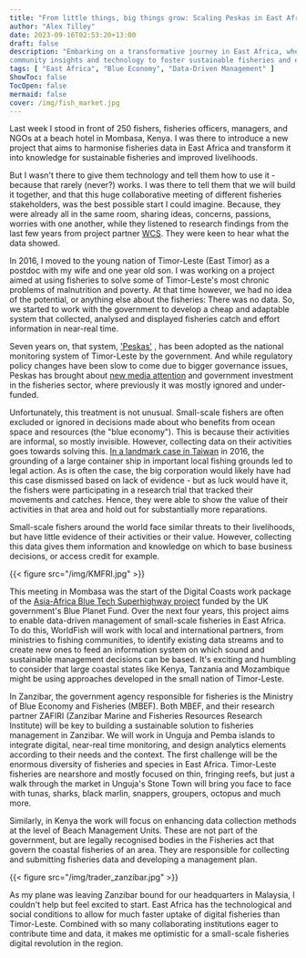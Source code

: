```yaml
---
title: "From little things, big things grow: Scaling Peskas in East Africa"
author: "Alex Tilley"
date: 2023-09-16T02:53:20+13:00
draft: false
description: "Embarking on a transformative journey in East Africa, where Peskas leverages
community insights and technology to foster sustainable fisheries and enhance livelihoods"
tags: [ "East Africa", "Blue Economy", "Data-Driven Management" ] 
ShowToc: false
TocOpen: false
mermaid: false
cover: /img/fish_market.jpg
---
```


Last week I stood in front of 250 fishers, fisheries officers, managers, and NGOs at a beach hotel in Mombasa, Kenya. I was there to introduce a new project that aims to harmonise fisheries data in East Africa and transform it into knowledge for sustainable fisheries and improved livelihoods.

But I wasn't there to give them technology and tell them how to use it - because that rarely (never?) works. I was there to tell them that we will build it together, and that this huge collaborative meeting of different fisheries stakeholders, was the best possible start I could imagine. Because, they were already all in the same room, sharing ideas, concerns, passions, worries with one another, while they listened to research findings from the last few years from project partner [WCS](https://www.wcs.org/our-work/solutions/oceans-and-fisheries). They were keen to hear what the data showed.

In 2016, I moved to the young nation of Timor-Leste (East Timor) as a postdoc with my wife and one year old son. I was working on a project aimed at using fisheries to solve some of Timor-Leste's most chronic problems of malnutrition and poverty. At that time however, we had no idea of the potential, or anything else about the fisheries: There was no data. So, we started to work with the government to develop a cheap and adaptable system that collected, analysed and displayed fisheries catch and effort information in near-real time.

Seven years on, that system, ['Peskas'](https://timor.peskas.org/) , has been adopted as the national monitoring system of Timor-Leste by the government. And while regulatory policy changes have been slow to come due to bigger governance issues, Peskas has brought about [new media attention](https://tatoli.tl/2019/07/19/timor-leste-lansa-sistema-monitorizasaun-peska-dahuluk-iha-mundu/) and government investment in the fisheries sector, where previously it was mostly ignored and under-funded.

Unfortunately, this treatment is not unusual. Small-scale fishers are often excluded or ignored in decisions made about who benefits from ocean space and resources (the "blue economy"). This is because their activities are informal, so mostly invisible. However, collecting data on their activities goes towards solving this. [In a landmark case in Taiwan](https://www.taipeitimes.com/News/taiwan/archives/2018/02/06/2003687161) in 2016, the grounding of a large container ship in important local fishing grounds led to legal action. As is often the case, the big corporation would likely have had this case dismissed based on lack of evidence - but as luck would have it, the fishers were participating in a research trial that tracked their movements and catches. Hence, they were able to show the value of their activities in that area and hold out for substantially more reparations.

Small-scale fishers around the world face similar threats to their livelihoods, but have little evidence of their activities or their value. However, collecting this data gives them information and knowledge on which to base business decisions, or access credit for example.

{{< figure src="/img/KMFRI.jpg" >}}

This meeting in Mombasa was the start of the Digital Coasts work package of the [Asia-Africa Blue Tech Superhighway project](https://worldfishcenter.org/project/asia-africa-bluetech-superhighway) funded by the UK government's Blue Planet Fund. Over the next four years, this project aims to enable data-driven management of small-scale fisheries in East Africa. To do this, WorldFish will work with local and international partners, from ministries to fishing communities, to identify existing data streams and to create new ones to feed an information system on which sound and sustainable management decisions can be based. It's exciting and humbling to consider that large coastal states like Kenya, Tanzania and Mozambique might be using approaches developed in the small nation of Timor-Leste.

In Zanzibar, the government agency responsible for fisheries is the Ministry of Blue Economy and Fisheries (MBEF). Both MBEF, and their research partner ZAFIRI (Zanzibar Marine and Fisheries Resources Research Institute) will be key to building a sustainable solution to fisheries management in Zanzibar. We will work in Unguja and Pemba islands to integrate digital, near-real time monitoring, and design analytics elements according to their needs and the context. The first challenge will be the enormous diversity of fisheries and species in East Africa. Timor-Leste fisheries are nearshore and mostly focused on thin, fringing reefs, but just a walk through the market in Unguja's Stone Town will bring you face to face with tunas, sharks, black marlin, snappers, groupers, octopus and much more.

Similarly, in Kenya the work will focus on enhancing data collection methods at the level of Beach Management Units. These are not part of the government, but are legally recognised bodies in the Fisheries act that govern the coastal fisheries of an area. They are responsible for collecting and submitting fisheries data and developing a management plan.

{{< figure src="/img/trader_zanzibar.jpg" >}}

As my plane was leaving Zanzibar bound for our headquarters in Malaysia, I couldn't help but feel excited to start. East Africa has the technological and social conditions to allow for much faster uptake of digital fisheries than Timor-Leste. Combined with so many collaborating institutions eager to contribute time and data, it makes me optimistic for a small-scale fisheries digital revolution in the region.
